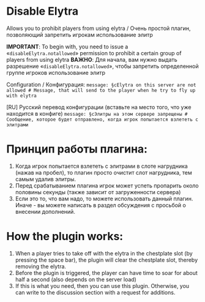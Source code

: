 # Disable Elytra
Allows you to prohibit players from using elytra / Очень простой плагин, позволяющий запретить игрокам использование элитр

**IMPORTANT**: To begin with, you need to issue a «`disableElytra.notallowed`» permission to prohibit a certain group of players from using elytra
**ВАЖНО**: Для начала, вам нужно выдать разрешение «`disableElytra.notallowed`», чтобы запретить определенной группе игроков использование элитр

Configuration / Конфигурация:
`message: §cElytra on this server are not allowed # Message, that will send to the player when he try to fly up with elytra`

[RU] Русский перевод конфигурации (вставьте на место того, что уже находится в конфиге)
`message: §cЭлитры на этом сервере запрещены # Сообщение, которое будет отправлено, когда игрок попытается взлететь с элитрами`

# Принцип работы плагина:
1. Когда игрок попытается взлететь с элитрами в слоте нагрудника (нажав на пробел), то плагин просто очистит слот нагрудника, тем самым удалив элитры.
2. Перед срабатыванием плагина игрок может успеть пропарить около половины секунды (также зависит от загруженности сервера)
3. Если это то, что вам надо, то можете использовать данный плагин. Иначе - вы можете написать в раздел обсуждения с просьбой о внесении дополнений.

# How the plugin works:
1. When a player tries to take off with the elytra in the chestplate slot (by pressing the space bar), the plugin will clear the chestplate slot, thereby removing the elytra.
2. Before the plugin is triggered, the player can have time to soar for about half a second (also depends on the server load)
3. If this is what you need, then you can use this plugin. Otherwise, you can write to the discussion section with a request for additions.
